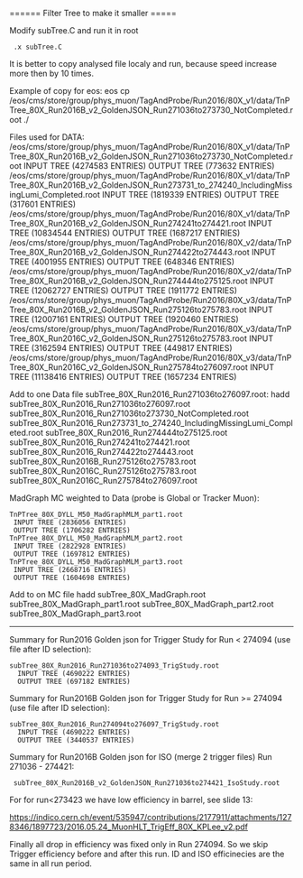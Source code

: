 ====== Filter Tree to make it smaller =====

Modify subTree.C and run it in root

     .x subTree.C

It is better to copy analysed file localy and run, because speed increase more then by 10 times.


Example of copy for eos:
     eos cp /eos/cms/store/group/phys_muon/TagAndProbe/Run2016/80X_v1/data/TnPTree_80X_Run2016B_v2_GoldenJSON_Run271036to273730_NotCompleted.root ./


Files used for DATA:
    /eos/cms/store/group/phys_muon/TagAndProbe/Run2016/80X_v1/data/TnPTree_80X_Run2016B_v2_GoldenJSON_Run271036to273730_NotCompleted.root
       INPUT TREE (4274583 ENTRIES)
       OUTPUT TREE (773632 ENTRIES)
    /eos/cms/store/group/phys_muon/TagAndProbe/Run2016/80X_v1/data/TnPTree_80X_Run2016B_v2_GoldenJSON_Run273731_to_274240_IncludingMissingLumi_Completed.root
       INPUT TREE (1819339 ENTRIES)
       OUTPUT TREE (317601 ENTRIES)
    /eos/cms/store/group/phys_muon/TagAndProbe/Run2016/80X_v1/data/TnPTree_80X_Run2016B_v2_GoldenJSON_Run274241to274421.root
       INPUT TREE (10834544 ENTRIES)
       OUTPUT TREE (1687217 ENTRIES)
    /eos/cms/store/group/phys_muon/TagAndProbe/Run2016/80X_v2/data/TnPTree_80X_Run2016B_v2_GoldenJSON_Run274422to274443.root
       INPUT TREE (4001955 ENTRIES)
       OUTPUT TREE (648346 ENTRIES)
    /eos/cms/store/group/phys_muon/TagAndProbe/Run2016/80X_v2/data/TnPTree_80X_Run2016B_v2_GoldenJSON_Run274444to275125.root
       INPUT TREE (12062727 ENTRIES)
       OUTPUT TREE (1911772 ENTRIES)
    /eos/cms/store/group/phys_muon/TagAndProbe/Run2016/80X_v3/data/TnPTree_80X_Run2016B_v2_GoldenJSON_Run275126to275783.root
       INPUT TREE (12007161 ENTRIES)
       OUTPUT TREE (1920460 ENTRIES)
    /eos/cms/store/group/phys_muon/TagAndProbe/Run2016/80X_v3/data/TnPTree_80X_Run2016C_v2_GoldenJSON_Run275126to275783.root
       INPUT TREE (3162594 ENTRIES)
       OUTPUT TREE (449817 ENTRIES)
    /eos/cms/store/group/phys_muon/TagAndProbe/Run2016/80X_v3/data/TnPTree_80X_Run2016C_v2_GoldenJSON_Run275784to276097.root
       INPUT TREE (11138416 ENTRIES)
       OUTPUT TREE (1657234 ENTRIES)

Add to one Data file subTree_80X_Run2016_Run271036to276097.root:
       hadd subTree_80X_Run2016_Run271036to276097.root subTree_80X_Run2016_Run271036to273730_NotCompleted.root subTree_80X_Run2016_Run273731_to_274240_IncludingMissingLumi_Completed.root subTree_80X_Run2016_Run274444to275125.root subTree_80X_Run2016_Run274241to274421.root subTree_80X_Run2016_Run274422to274443.root subTree_80X_Run2016B_Run275126to275783.root subTree_80X_Run2016C_Run275126to275783.root subTree_80X_Run2016C_Run275784to276097.root 

MadGraph MC weighted to Data (probe is Global or Tracker Muon):

    TnPTree_80X_DYLL_M50_MadGraphMLM_part1.root
     INPUT TREE (2836056 ENTRIES)
     OUTPUT TREE (1706282 ENTRIES)
    TnPTree_80X_DYLL_M50_MadGraphMLM_part2.root
     INPUT TREE (2822928 ENTRIES)
     OUTPUT TREE (1697812 ENTRIES)
    TnPTree_80X_DYLL_M50_MadGraphMLM_part3.root
     INPUT TREE (2668716 ENTRIES)
     OUTPUT TREE (1604698 ENTRIES)

Add to on MC file
    hadd subTree_80X_MadGraph.root subTree_80X_MadGraph_part1.root subTree_80X_MadGraph_part2.root subTree_80X_MadGraph_part3.root


******

Summary for Run2016 Golden json for Trigger Study for Run < 274094 (use file after ID selection):

    subTree_80X_Run2016_Run271036to274093_TrigStudy.root
      INPUT TREE (4690222 ENTRIES)
      OUTPUT TREE (697182 ENTRIES)

Summary for Run2016B Golden json for Trigger Study for Run >= 274094 (use file after ID selection):

    subTree_80X_Run2016_Run274094to276097_TrigStudy.root
      INPUT TREE (4690222 ENTRIES)
      OUTPUT TREE (3440537 ENTRIES)

Summary for Run2016B Golden json for ISO (merge 2 trigger files) Run 271036 - 274421:

     subTree_80X_Run2016B_v2_GoldenJSON_Run271036to274421_IsoStudy.root

For for run<273423 we have low efficiency in barrel, see slide 13:
    
https://indico.cern.ch/event/535947/contributions/2177911/attachments/1278346/1897723/2016.05.24_MuonHLT_TrigEff_80X_KPLee_v2.pdf

Finally all drop in efficiency was fixed only in Run 274094. So we skip Trigger efficiency before and after this run. 
ID and ISO efficinecies are the same in all run period.

